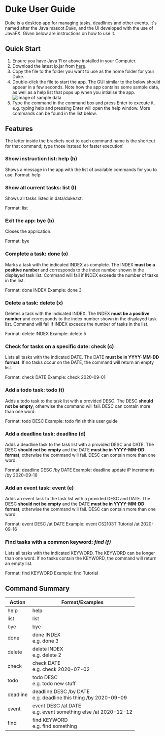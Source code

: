 # Duke User Guide

Duke is a desktop app for managing tasks, deadlines and other events. It's named after the Java mascot _Duke_, and the UI developed with the use of JavaFX. Given below are instructions on how to use it.

## Quick Start

1. Ensure you have Java 11 or above installed in your Computer.
2. Download the latest ip.jar from [here](http://google.com).
3. Copy the file to the folder you want to use as the home folder for your Duke.
4. Double-click the file to start the app. The GUI similar to the below should appear in a few seconds. Note how the app contains some sample data, as well as a help list that pops up when you intialise the app.
![Image of sample data](https://i.imgur.com/w9PKpPy.png)
5. Type the command in the command box and press Enter to execute it. e.g. typing help and pressing Enter will open the help window. More commands can be found in the list below.

## Features

The letter inside the brackets next to each command name is the shortcut for that command; type those instead for faster execution!

### Show instruction list: help (h)

Shows a message in the app with the list of available commands for you to use.
Format: help

### Show all current tasks: list (l)

Shows all tasks listed in data/duke.txt.

Format: list

### Exit the app: bye (b)

Closes the application.

Format: bye

### Complete a task: done (o)

Marks a task with the indicated INDEX as complete. The INDEX **must be a positive number** and corresponds to the index number shown in the displayed task list. Command will fail if INDEX exceeds the number of tasks in the list.

Format: done INDEX
Example: done 3

### Delete a task: delete (x)

Deletes a task with the indicated INDEX. The INDEX **must be a positive number** and corresponds to the index number shown in the displayed task list. Command will fail if INDEX exceeds the number of tasks in the list.

Format: delete INDEX
Example: delete 5

### Check for tasks on a specific date: check (c)

Lists all tasks with the indicated DATE. The DATE **must be in YYYY-MM-DD format**. If no tasks occur on the DATE, the command will return an empty list.

Format: check DATE
Example: check 2020-09-01

### Add a todo task: todo (t)

Adds a todo task to the task list with a provided DESC. The DESC **should not be empty**, otherwise the command will fail. DESC can contain more than one word.

Format: todo DESC
Example: todo finish this user guide

### Add a deadline task: deadline (d)

Adds a deadline task to the task list with a provided DESC and DATE. The DESC **should not be empty** and the DATE **must be in YYYY-MM-DD format**, otherwise the command will fail. DESC can contain more than one word.

Format: deadline DESC /by DATE
Example: deadline update iP increments /by 2020-09-16

### Add an event task: event (e)

Adds an event task to the task list with a provided DESC and DATE. The DESC **should not be empty** and the DATE **must be in YYYY-MM-DD format**, otherwise the command will fail. DESC can contain more than one word.

Format: event DESC /at DATE
Example: event CS2103T Tutorial /at 2020-09-16

### Find tasks with a common keyword: *find (f)*

Lists all tasks with the indicated KEYWORD. The KEYWORD can be longer than one word. If no tasks contain the KEYWORD, the command will return an empty list.

Format: find KEYWORD
Example: find Tutorial

## Command Summary

Action   | Format/Examples
---------| -------------
help | help
list | list
bye | bye
done | done INDEX<br>e.g. done 3
delete | delete INDEX<br>e.g. delete 2
check | check DATE<br>e.g. check 2020-07-02
todo | todo DESC<br>e.g. todo new stuff
deadline | deadline DESC /by DATE<br>e.g. deadline this thing /by 2020-09-09
event | event DESC /at DATE<br>e.g. event something else /at 2020-12-12
find | find KEYWORD<br>e.g. find something
